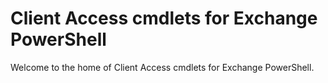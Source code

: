 # Client Access cmdlets for Exchange PowerShell

Welcome to the home of Client Access cmdlets for Exchange PowerShell.